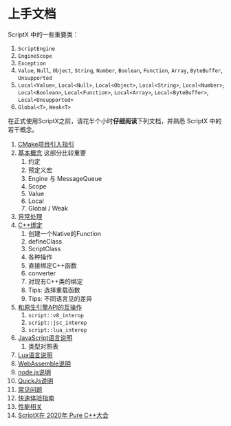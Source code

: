 # 上手文档

ScriptX 中的一些重要类：
1. `ScriptEngine`
2. `EngineScope`
3. `Exception`
4. `Value`, `Null`, `Object`, `String`, `Number`, `Boolean`, `Function`, `Array`, `ByteBuffer`, `Unsupported`
5. `Local<Value>`, `Local<Null>`, `Local<Object>`, `Local<String>`, `Local<Number>`, `Local<Boolean>`, `Local<Function>`, `Local<Array>`, `Local<ByteBuffer>`, `Local<Unsupported>`
6. `Global<T>`, `Weak<T>`

在正式使用ScriptX之前，请花半个小时**仔细阅读**下列文档，并熟悉 ScriptX 中的若干概念。

1. [CMake项目引入指引](ImportScriptX.md)
2. [基本概念](Basics.md) 这部分比较重要
    1. 约定
    2. 预定义宏
    3. Engine 与 MessageQueue
    4. Scope
    5. Value
    6. Local
    7. Global / Weak
3. [异常处理](Exception.md)
4. [C++绑定](NativeBinding.md)
    1. 创建一个Native的Function
    2. defineClass
    3. ScriptClass
    4. 各种操作
    5. 直接绑定C++函数
    6. converter
    7. 对现有C++类的绑定
    8. Tips: 选择重载函数
    9. Tips: 不同语言见的差异
5. [和原生引擎API的互操作](Interop.md)
    1. `script::v8_interop`
    2. `script::jsc_interop`
    3. `script::lua_interop`
6. [JavaScript语言说明](JavaScript.md)
    1. 类型对照表
7. [Lua语言说明](Lua.md)
8. [WebAssemble说明](WebAssembly.md)
9. [node.js说明](NodeJs.md)
10. [QuickJs说明](QuickJs.md)
11. [常见问题](FAQ.md)
12. [快速体验指南](QuickStart.md)
13. [性能相关](Performance.md)
14. [ScriptX在 2020年 Pure C++大会](PureCpp2020.md)